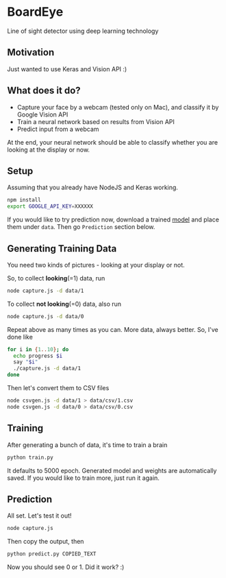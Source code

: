 # BoardEye
Line of sight detector using deep learning technology

## Motivation
Just wanted to use Keras and Vision API :)

## What does it do?
- Capture your face by a webcam (tested only on Mac), and classify it by Google Vision API
- Train a neural network based on results from Vision API
- Predict input from a webcam

At the end, your neural network should be able to classify whether you are looking at the display or now.

## Setup
Assuming that you already have NodeJS and Keras working.

```sh
npm install
export GOOGLE_API_KEY=XXXXXX
```

If you would like to try prediction now, download a trained [model](https://drive.google.com/open?id=0B9nFZuxm88eRb1F4ZUtJQTZKcDQ) and place them under `data`. Then go `Prediction` section below.

## Generating Training Data
You need two kinds of pictures - looking at your display or not.

So, to collect **looking**(=1) data, run
```sh
node capture.js -d data/1
```

To collect **not looking**(=0) data, also run
```sh
node capture.js -d data/0
```

Repeat above as many times as you can. More data, always better. So, I've done like
```sh
for i in {1..10}; do
  echo progress $i
  say "$i"
  ./capture.js -d data/1
done
```

Then let's convert them to CSV files
```sh
node csvgen.js -d data/1 > data/csv/1.csv
node csvgen.js -d data/0 > data/csv/0.csv
```

## Training
After generating a bunch of data, it's time to train a brain
```sh
python train.py
```

It defaults to 5000 epoch. Generated model and weights are automatically saved. If you would like to train more, just run it again.

## Prediction
All set. Let's test it out!
```sh
node capture.js
```

Then copy the output, then
```sh
python predict.py COPIED_TEXT
```

Now you should see 0 or 1. Did it work? :)
